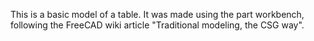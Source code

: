 This is a basic model of a table. It was made using the part workbench, following the FreeCAD wiki article "Traditional modeling, the CSG way".
